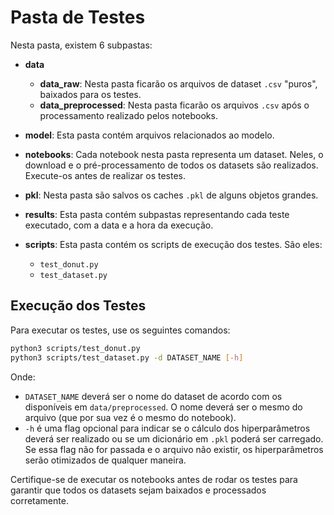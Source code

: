 # Pasta de Testes

Nesta pasta, existem 6 subpastas:

- **data**
  - **data_raw**: Nesta pasta ficarão os arquivos de dataset `.csv` "puros", baixados para os testes.
  - **data_preprocessed**: Nesta pasta ficarão os arquivos `.csv` após o processamento realizado pelos notebooks.

- **model**: Esta pasta contém arquivos relacionados ao modelo.

- **notebooks**: Cada notebook nesta pasta representa um dataset. Neles, o download e o pré-processamento de todos os datasets são realizados. Execute-os antes de realizar os testes.

- **pkl**: Nesta pasta são salvos os caches `.pkl` de alguns objetos grandes.

- **results**: Esta pasta contém subpastas representando cada teste executado, com a data e a hora da execução.

- **scripts**: Esta pasta contém os scripts de execução dos testes. São eles:
  - `test_donut.py`
  - `test_dataset.py`

## Execução dos Testes

Para executar os testes, use os seguintes comandos:

```bash
python3 scripts/test_donut.py
python3 scripts/test_dataset.py -d DATASET_NAME [-h]
```

Onde:

- `DATASET_NAME` deverá ser o nome do dataset de acordo com os disponíveis em `data/preprocessed`. O nome deverá ser o mesmo do arquivo (que por sua vez é o mesmo do notebook).
- `-h` é uma flag opcional para indicar se o cálculo dos hiperparâmetros deverá ser realizado ou se um dicionário em `.pkl` poderá ser carregado. Se essa flag não for passada e o arquivo não existir, os hiperparâmetros serão otimizados de qualquer maneira.

Certifique-se de executar os notebooks antes de rodar os testes para garantir que todos os datasets sejam baixados e processados corretamente.
